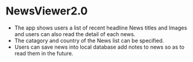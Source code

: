 # NewsViewer2.0

* The app shows users a list of recent headline News titles and Images and users can also read the detail of each news. 
* The catagory and country of the News list can be specified. 
* Users can save news into local database add notes to news so as to read them in the future. 




